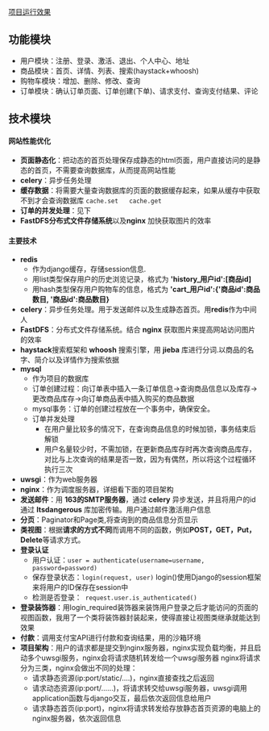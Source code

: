 [项目运行效果](https://jet-chenbo.github.io/JQuery/django_pic/index.html)
## 功能模块
- 用户模块：注册、登录、激活、退出、个人中心、地址
-	商品模块：首页、详情、列表、搜索(haystack+whoosh)
-	购物车模块：增加、删除、修改、查询
-	订单模块：确认订单页面、订单创建(下单)、请求支付、查询支付结果、评论

## 技术模块

#### 网站性能优化
- **页面静态化**：把动态的首页处理保存成静态的html页面，用户直接访问的是静态的首页，不需要查询数据库，从而提高网站性能
-  **celery**：异步任务处理
- **缓存数据**：将需要大量查询数据库的页面的数据缓存起来，如果从缓存中获取不到才会查询数据库 `cache.set   cache.get`
- **订单的并发处理**：见下
- **FastDFS分布式文件存储系统**以及**nginx** 加快获取图片的效率

#### 主要技术
- **redis**
   - 作为django缓存，存储session信息.
   - 用list类型保存用户的历史浏览记录，格式为 **'history_用户id':[商品id]**
   - 用hash类型保存用户购物车的信息，格式为 **'cart_用户id':{'商品id':商品数目, '商品id':商品数目}**
- **celery**：异步任务处理。用于发送邮件以及生成静态首页。用**redis**作为中间人
- **FastDFS**：分布式文件存储系统。结合 **nginx** 获取图片来提高网站访问图片的效率
- **haystack**搜索框架和 **whoosh** 搜索引擎，用 **jieba** 库进行分词.以商品的名字、简介以及详情作为搜索依据
- **mysql**
   - 作为项目的数据库
   - 订单创建过程：向订单表中插入一条订单信息->查询商品信息以及库存->更改商品库存->向订单商品表中插入购买的商品数据
   - mysql事务：订单的创建过程放在一个事务中，确保安全。
   - 订单并发处理
      - 在用户量比较多的情况下，在查询商品信息的时候加锁，事务结束后解锁
      - 用户名量较少时，不需加锁，在更新商品库存时再次查询商品库存，对比与上次查询的结果是否一致，因为有偶然，所以将这个过程循环执行三次
- **uwsgi**：作为web服务器
- **nginx**：作为调度服务器，详细看下面的项目架构
- **发送邮件**：用 **163的SMTP服务器**，通过 **celery** 异步发送，并且将用户的id通过 **Itsdangerous** 库加密传输。用户通过邮件激活用户信息
- **分页**：Paginator和Page类,将查询到的商品信息分页显示
- **类视图**：根据**请求的方式不同**而调用不同的函数，例如**POST，GET，Put，Delete**等请求方式。
- **登录认证**
   - 用户认证：`user = authenticate(username=username, password=password)`
   - 保存登录状态：`login(request, user)` login()使用Django的session框架来将用户的ID保存在session中
   - 检测是否登录：` request.user.is_authenticated()`
- **登录装饰器**：用login_required装饰器来装饰用户登录之后才能访问的页面的视图函数，我用了一个类将装饰器封装起来，使得直接让视图类继承就能达到效果
- **付款**：调用支付宝API进行付款和查询结果，用的沙箱环境
- **项目架构**：用户的请求都是提交到nginx服务器，nginx实现负载均衡，并且启动多个uwsgi服务，nginx会将请求随机转发给一个uwsgi服务器
nginx将请求分为三类，nginx会做出不同的处理：
   - 请求静态资源(ip:port/static/....)，nginx直接查找之后返回
   - 请求动态资源(ip:port/......)，将请求转交给uwsgi服务器，uwsgi调用application函数与django交互，最后依次返回信息给用户
   - 请求静态首页(ip:port)，nginx将请求转发给存放静态首页资源的电脑上的nginx服务器，依次返回信息
